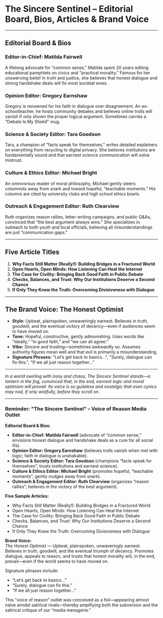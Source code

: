 
# The Sincere Sentinel – Editorial Board, Bios, Articles & Brand Voice

---

## Editorial Board & Bios

### **Editor-in-Chief: Matilda Fairwell**
A lifelong advocate for “common sense,” Matilda spent 20 years editing educational pamphlets on civics and “practical morality.” Famous for her unswerving belief in truth and justice, she believes that honest dialogue and strong handshake deals will fix most societal woes.

### **Opinion Editor: Gregory Earnshaw**
Gregory is renowned for his faith in dialogue over disagreement. An ex-schoolteacher, he hosts community debates and believes online trolls will vanish if only shown the proper logical argument. Sometimes carries a "Debate Is My Shield" mug.

### **Science & Society Editor: Tara Goodson**
Tara, a champion of "facts speak for themselves," writes detailed explainers on everything from recycling to digital privacy. She believes institutions are fundamentally sound and that earnest science communication will solve mistrust.

### **Culture & Ethics Editor: Michael Bright**
An omnivorous reader of moral philosophy, Michael gently steers columnists away from snark and toward hopeful, “teachable moments.” His columns are cited by university clubs and high school ethics bowls.

### **Outreach & Engagement Editor: Ruth Clearview**
Ruth organizes reason rallies, letter-writing campaigns, and public Q&As, convinced that “the best argument always wins.” She specializes in outreach to both youth and local officials, believing all misunderstandings are just “communication gaps.”

---

## Five Article Titles

1. **Why Facts Still Matter (Really!): Building Bridges in a Fractured World**
2. **Open Hearts, Open Minds: How Listening Can Heal the Internet**
3. **The Case for Civility: Bringing Back Good Faith in Public Debate**
4. **Checks, Balances, and Trust: Why Our Institutions Deserve a Second Chance**
5. **If Only They Knew the Truth: Overcoming Divisiveness with Dialogue**

---

## The Brand Voice: The Honest Optimist

- **Style:** Upbeat, plainspoken, unwaveringly earnest. Believes in truth, goodwill, and the eventual victory of decency—even if audiences seem to have moved on.
- **Tone:** Hopeful, constructive, gently admonishing. Uses words like “ideally,” “in good faith,” and “we can all agree.”
- **Vibe:** Sincere and trusting—sometimes awkwardly so. Assumes authority figures mean well and that evil is primarily a misunderstanding.
- **Signature Phrases:** "Let’s get back to basics...", "Surely, dialogue can fix this.", "If we all just reason together..."

---

*In a world swirling with irony and chaos, The Sincere Sentinel stands—a lantern in the fog, convinced that, in the end, earnest logic and moral optimism will prevail. Its voice is so guileless and nostalgic that even cynics may nod, if only wistfully, before they scroll on.*

----


### Reminder: "The Sincere Sentinel" – Voice of Reason Media Outlet

**Editorial Board & Bios:**
- **Editor-in-Chief: Matilda Fairwell** (advocate of “common sense,” envisions honest dialogue and handshake deals as a cure for all social ills).
- **Opinion Editor: Gregory Earnshaw** (believes trolls vanish when met with logic; faith in dialogue is unshakable).
- **Science & Society Editor: Tara Goodson** (champions “facts speak for themselves”; trusts institutions and earnest science).
- **Culture & Ethics Editor: Michael Bright** (promotes hopeful, “teachable moments”; gently nudges away from snark).
- **Outreach & Engagement Editor: Ruth Clearview** (organizes “reason rallies”; believes in the victory of the best argument).

**Five Sample Articles:**
- Why Facts Still Matter (Really!): Building Bridges in a Fractured World
- Open Hearts, Open Minds: How Listening Can Heal the Internet
- The Case for Civility: Bringing Back Good Faith in Public Debate
- Checks, Balances, and Trust: Why Our Institutions Deserve a Second Chance
- If Only They Knew the Truth: Overcoming Divisiveness with Dialogue

**Brand Voice:**  
*The Honest Optimist* — Upbeat, plainspoken, unwaveringly earnest. Believes in truth, goodwill, and the eventual triumph of decency. Promotes dialogue, appeals to reason, and trusts that honest morality will, in the end, prevail—even if the world seems to have moved on.

Signature phrases include:  
- “Let’s get back to basics…”
- “Surely, dialogue can fix this.”
- “If we all just reason together…”

This “voice of reason” outlet was conceived as a foil—appearing almost naïve amidst satirical rivals—thereby amplifying both the subversion and the satirical critique of our “media menagerie.”